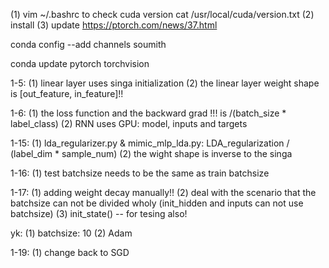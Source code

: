 (1) vim ~/.bashrc to check cuda version
cat /usr/local/cuda/version.txt
(2) install
(3) update
https://ptorch.com/news/37.html

conda config --add channels soumith

conda update pytorch torchvision

1-5:
(1) linear layer uses singa initialization
(2) the linear layer weight shape is [out_feature, in_feature]!!

1-6:
(1) the loss function and the backward grad !!! is /(batch_size * label_class)
(2) RNN uses GPU: model, inputs and targets

1-15:
(1) lda_regularizer.py & mimic_mlp_lda.py: LDA_regularization / (label_dim * sample_num) 
(2) the wight shape is inverse to the singa

1-16:
(1) test batchsize needs to be the same as train batchsize

1-17:
(1) adding weight decay manually!!
(2) deal with the scenario that the batchsize can not be divided wholy (init_hidden and inputs can not use batchsize)
(3) init_state() -- for tesing also!

yk:
(1) batchsize: 10
(2) Adam

1-19:
(1) change back to SGD
